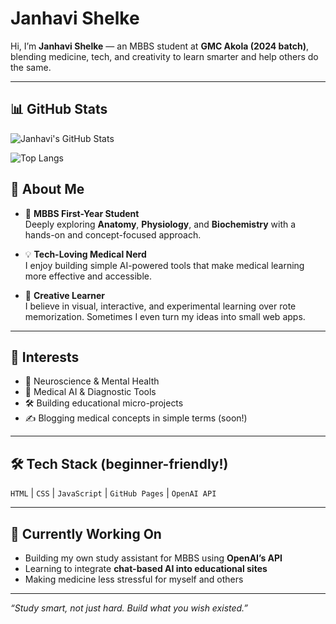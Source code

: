 # Janhavi Shelke

Hi, I’m **Janhavi Shelke** — an MBBS student at **GMC Akola (2024 batch)**, blending medicine, tech, and creativity to learn smarter and help others do the same.

---
## 📊 GitHub Stats

![Janhavi's GitHub Stats](https://github-readme-stats.vercel.app/api?username=jnhvi&show_icons=true&theme=default)

![Top Langs](https://github-readme-stats.vercel.app/api/top-langs/?username=your-github-username&layout=compact)

## 🔬 About Me

- 🧠 **MBBS First-Year Student**  
  Deeply exploring **Anatomy**, **Physiology**, and **Biochemistry** with a hands-on and concept-focused approach.

- 💡 **Tech-Loving Medical Nerd**  
  I enjoy building simple AI-powered tools that make medical learning more effective and accessible.

- 🎨 **Creative Learner**  
  I believe in visual, interactive, and experimental learning over rote memorization. Sometimes I even turn my ideas into small web apps.

---

## 📌 Interests

- 🧬 Neuroscience & Mental Health  
- 🤖 Medical AI & Diagnostic Tools  
- 🛠️ Building educational micro-projects  
- ✍️ Blogging medical concepts in simple terms (soon!)

---

## 🛠 Tech Stack (beginner-friendly!)

`HTML` | `CSS` | `JavaScript` | `GitHub Pages` | `OpenAI API`

---

## 🌱 Currently Working On

- Building my own study assistant for MBBS using **OpenAI’s API**
- Learning to integrate **chat-based AI into educational sites**
- Making medicine less stressful for myself and others

---

_“Study smart, not just hard. Build what you wish existed.”_
